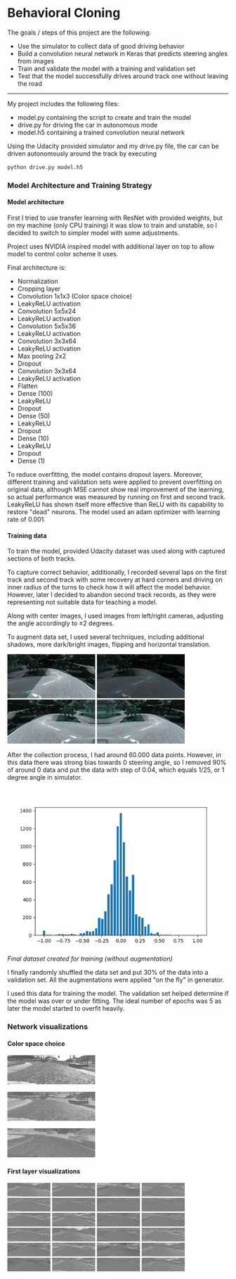 # **Behavioral Cloning**


The goals / steps of this project are the following:
* Use the simulator to collect data of good driving behavior
* Build a convolution neural network in Keras that predicts steering angles from images
* Train and validate the model with a training and validation set
* Test that the model successfully drives around track one without leaving the road
---


[//]: # (Image References)

[image4]: ./visualize/flip.png "Image flip"
[image5]: ./visualize/translate.png "Image translate"
[image6]: ./visualize/brightness.png "Image brightness"
[image7]: ./visualize/shadow.png "Image shadow"
[image8]: ./visualize/data.png "Image dataset"


My project includes the following files:
* model.py containing the script to create and train the model
* drive.py for driving the car in autonomous mode
* model.h5 containing a trained convolution neural network

Using the Udacity provided simulator and my drive.py file, the car can be driven autonomously around the track by executing
```sh
python drive.py model.h5
```

### Model Architecture and Training Strategy

#### Model architecture

First I tried to use transfer learning with ResNet with provided weights, but on my machine (only CPU training) it was slow to train and unstable, so I decided to switch to simpler model with some adjustments.

Project uses NVIDIA inspired model with additional layer on top to allow model to control color scheme it uses.

Final architecture is:
* Normalization
* Cropping layer
* Convolution 1x1x3 (Color space choice)
* LeakyReLU activation
* Convolution 5x5x24
* LeakyReLU activation
* Convolution 5x5x36
* LeakyReLU activation
* Convolution 3x3x64
* LeakyReLU activation
* Max pooling 2x2
* Dropout
* Convolution 3x3x64
* LeakyReLU activation
* Flatten
* Dense (100)
* LeakyReLU
* Dropout
* Dense (50)
* LeakyReLU
* Dropout
* Dense (10)
* LeakyReLU
* Dropout
* Dense (1)

To reduce overfitting, the model contains dropout layers. Moreover, different training and validation sets were applied to prevent overfitting on original data, although MSE cannot show real improvement of the learning, so actual performance was measured by running on first and second track.
LeakyReLU has shown itself more effective than ReLU with its capability to restore "dead" neurons.
The model used an adam optimizer with learning rate of 0.001.

#### Training data

To train the model, provided Udacity dataset was used along with captured sections of both tracks.

To capture correct behavior, additionally, I recorded several laps on the first track and second track with some recovery at hard corners and driving on inner radius of the turns to check how it will affect the model behavior. However, later I decided to abandon second track records, as they were representing not suitable data for teaching a model.

Along with center images, I used images from left/right cameras, adjusting the angle accordingly to ±2 degrees.

To augment data set, I used several techniques, including additional shadows, more dark/bright images, flipping and horizontal translation.

![alt text][image7]
![alt text][image6]
![alt text][image4]
![alt text][image5]

After the collection process, I had around 60.000 data points. However, in this data there was strong bias towards 0 steering angle, so I removed 90% of around 0 data and put the data with step of 0.04, which equals 1/25, or 1 degree angle in simulator.

![alt text][image8]
_Final dataset created for training (without augmentation)_

I finally randomly shuffled the data set and put 30% of the data into a validation set. All the augmentations were applied "on the fly" in generator.

I used this data for training the model. The validation set helped determine if the model was over or under fitting. The ideal number of epochs was 5 as later the model started to overfit heavily.

### Network visualizations

[//]: # (Network Image References)

[color_space_0]: ./visualize/layer_color_space_0.png "Color space 0"
[color_space_1]: ./visualize/layer_color_space_1.png "Color space 1"
[color_space_2]: ./visualize/layer_color_space_2.png "Color space 2"
[visual_1_0]: ./visualize/layer_visual_1_0.png "visual_1_0"
[visual_1_1]: ./visualize/layer_visual_1_1.png "visual_1_1"
[visual_1_2]: ./visualize/layer_visual_1_2.png "visual_1_2"
[visual_1_3]: ./visualize/layer_visual_1_3.png "visual_1_3"
[visual_1_4]: ./visualize/layer_visual_1_4.png "visual_1_4"
[visual_1_5]: ./visualize/layer_visual_1_5.png "visual_1_5"
[visual_1_6]: ./visualize/layer_visual_1_6.png "visual_1_6"
[visual_1_7]: ./visualize/layer_visual_1_7.png "visual_1_7"
[visual_1_8]: ./visualize/layer_visual_1_8.png "visual_1_8"
[visual_1_9]: ./visualize/layer_visual_1_9.png "visual_1_9"
[visual_1_10]: ./visualize/layer_visual_1_10.png "visual_1_10"
[visual_1_11]: ./visualize/layer_visual_1_11.png "visual_1_11"
[visual_1_12]: ./visualize/layer_visual_1_12.png "visual_1_12"
[visual_1_13]: ./visualize/layer_visual_1_13.png "visual_1_13"
[visual_1_14]: ./visualize/layer_visual_1_14.png "visual_1_14"
[visual_1_15]: ./visualize/layer_visual_1_15.png "visual_1_15"
[visual_1_16]: ./visualize/layer_visual_1_16.png "visual_1_16"
[visual_1_17]: ./visualize/layer_visual_1_17.png "visual_1_17"
[visual_1_18]: ./visualize/layer_visual_1_18.png "visual_1_18"
[visual_1_19]: ./visualize/layer_visual_1_19.png "visual_1_19"
[visual_1_20]: ./visualize/layer_visual_1_20.png "visual_1_20"
[visual_1_21]: ./visualize/layer_visual_1_21.png "visual_1_21"
[visual_1_22]: ./visualize/layer_visual_1_22.png "visual_1_22"
[visual_1_23]: ./visualize/layer_visual_1_23.png "visual_1_23"

#### Color space choice
![alt text][color_space_0]


![alt text][color_space_1]


![alt text][color_space_2]

#### First layer visualizations
![alt text][visual_1_0]
![alt text][visual_1_1]
![alt text][visual_1_2]
![alt text][visual_1_3]
![alt text][visual_1_4]
![alt text][visual_1_5]
![alt text][visual_1_6]
![alt text][visual_1_7]
![alt text][visual_1_8]
![alt text][visual_1_9]
![alt text][visual_1_10]
![alt text][visual_1_11]
![alt text][visual_1_12]
![alt text][visual_1_13]
![alt text][visual_1_14]
![alt text][visual_1_15]
![alt text][visual_1_16]
![alt text][visual_1_17]
![alt text][visual_1_18]
![alt text][visual_1_19]
![alt text][visual_1_20]
![alt text][visual_1_21]
![alt text][visual_1_22]
![alt text][visual_1_23]
